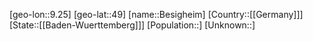 ﻿---
location: [49,9.25]
type: City
tags:
- geo/City


SpocWebEntityId: 29152
isDeleted: false
confidential: public

---
[geo-lon::9.25]
[geo-lat::49]
[name::Besigheim]
[Country::[[Germany]]]
[State::[[Baden-Wuerttemberg]]]
[Population::]
[Unknown::]

